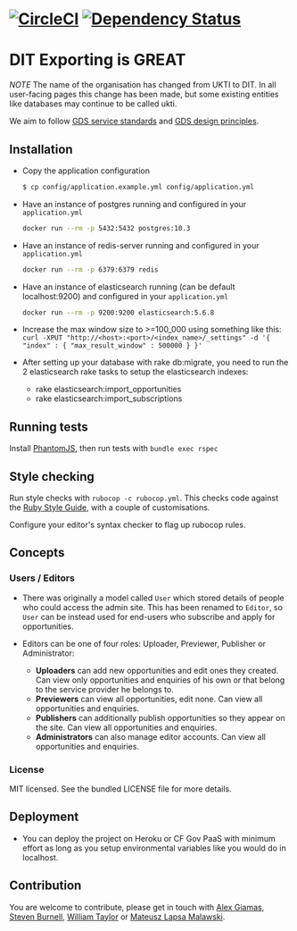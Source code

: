 [![CircleCI](https://circleci.com/gh/uktrade/export-opportunities.svg?style=svg)](https://circleci.com/gh/uktrade/export-opportunities)
[![Dependency Status](https://gemnasium.com/badges/github.com/uktrade/export-opportunities.svg)](https://gemnasium.com/github.com/uktrade/export-opportunities)
=======

# DIT Exporting is GREAT

*NOTE* The name of the organisation has changed from UKTI to DIT. In all
user-facing pages this change has been made, but some existing entities like
databases may continue to be called ukti.

We aim to follow [GDS service standards](https://www.gov.uk/service-manual/service-standard) and [GDS design principles](https://www.gov.uk/design-principles).

## Installation

* Copy the application configuration
  ```bash
  $ cp config/application.example.yml config/application.yml
  ```

* Have an instance of postgres running and configured in your `application.yml`
  ```bash
  docker run --rm -p 5432:5432 postgres:10.3
  ```

* Have an instance of redis-server running and configured in your `application.yml`
  ```bash
  docker run --rm -p 6379:6379 redis
  ```

* Have an instance of elasticsearch running (can be default localhost:9200) and configured in your `application.yml`
  ```bash
  docker run --rm -p 9200:9200 elasticsearch:5.6.8
  ```

* Increase the max window size to >=100_000 using something like this:
```curl -XPUT "http://<host>:<port>/<index_name>/_settings" -d '{ "index" : { "max_result_window" : 500000 } }'```

* After setting up your database with rake db:migrate, you need to run the 2 elasticsearch rake tasks to setup the elasticsearch indexes:
    * rake elasticsearch:import_opportunities
    * rake elasticsearch:import_subscriptions
    

## Running tests

Install [PhantomJS](http://phantomjs.org/), then run tests with `bundle exec rspec`

## Style checking

Run style checks with `rubocop -c rubocop.yml`. This checks code against the [Ruby Style Guide](https://github.com/bbatsov/ruby-style-guide), with a couple of customisations.

Configure your editor's syntax checker to flag up rubocop rules.

## Concepts

### Users / Editors

* There was originally a model called `User` which stored details of people who could access the admin site. This has been renamed to `Editor`, so `User` can be instead used for end-users who subscribe and apply for opportunities.

* Editors can be one of four roles: Uploader, Previewer, Publisher or Administrator:

  * **Uploaders** can add new opportunities and edit ones they created. Can view only opportunities and enquiries of his own or that belong to the service provider he belongs to. 
  * **Previewers** can view all opportunities, edit none. Can view all opportunities and enquiries.
  * **Publishers** can additionally publish opportunities so they appear on the site. Can view all opportunities and enquiries.
  * **Administrators** can also manage editor accounts. Can view all opportunities and enquiries.

### License

MIT licensed. See the bundled LICENSE file for more details.
  
## Deployment
  
* You can deploy the project on Heroku or CF Gov PaaS with minimum effort as long as you setup environmental variables like you would do in localhost.

## Contribution

You are welcome to contribute, please get in touch with [Alex Giamas](mailto:alexandros.giamas@digital.trade.gov.uk), [Steven Burnell](mailto:steve.burnell@digital.trade.gov.uk), [William Taylor](mailto:william.taylor@digital.trade.gov.uk) or [Mateusz Lapsa Malawski](mailto:mateusz.lapsa-malawski@digital.trade.gov.uk).

